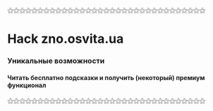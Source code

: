 ⚝⚝⚝⚝⚝⚝⚝⚝⚝⚝⚝⚝⚝⚝⚝⚝⚝⚝⚝⚝⚝⚝⚝⚝⚝⚝⚝⚝⚝⚝⚝⚝⚝
#   **Hack zno.osvita.ua**
###  Уникальные возможности 
#### Читать бесплатно подсказки и получить (некоторый) премиум функционал
⚝⚝⚝⚝⚝⚝⚝⚝⚝⚝⚝⚝⚝⚝⚝⚝⚝⚝⚝⚝⚝⚝⚝⚝⚝⚝⚝⚝⚝⚝⚝⚝⚝


